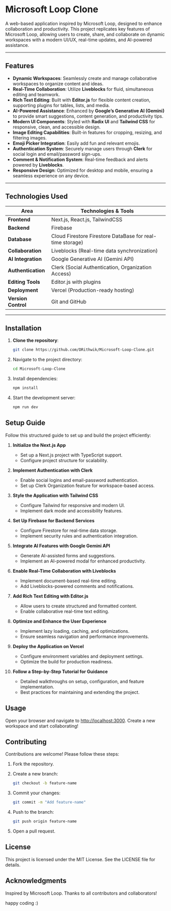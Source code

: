 # Microsoft Loop Clone

A web-based application inspired by Microsoft Loop, designed to enhance collaboration and productivity. This project replicates key features of Microsoft Loop, allowing users to create, share, and collaborate on dynamic workspaces with a modern UI/UX, real-time updates, and AI-powered assistance.

---

## **Features**

- **Dynamic Workspaces**: Seamlessly create and manage collaborative workspaces to organize content and ideas.
- **Real-Time Collaboration**: Utilize **Liveblocks** for fluid, simultaneous editing and teamwork.
- **Rich Text Editing**: Built with **Editor.js** for flexible content creation, supporting plugins for tables, lists, and media.
- **AI-Powered Assistance**: Enhanced by **Google’s Generative AI (Gemini)** to provide smart suggestions, content generation, and productivity tips.
- **Modern UI Components**: Styled with **Radix UI** and **Tailwind CSS** for responsive, clean, and accessible design.
- **Image Editing Capabilities**: Built-in features for cropping, resizing, and filtering images.
- **Emoji Picker Integration**: Easily add fun and relevant emojis.
- **Authentication System**: Securely manage users through **Clerk** for social login and email/password sign-ups.
- **Comment & Notification System**: Real-time feedback and alerts powered by **Liveblocks**.
- **Responsive Design**: Optimized for desktop and mobile, ensuring a seamless experience on any device.

---

## **Technologies Used**

| Area                   | Technologies & Tools                                                                                     |
|------------------------|----------------------------------------------------------------------------------------------------------|
| **Frontend**           | Next.js, React.js, TailwindCSS                                                                           |
| **Backend**            | Firebase                                                                                                 |
| **Database**           | Cloud Firestore Firestore DataBase for real-time storage)                                                |
| **Collaboration**      | Liveblocks (Real-time data synchronization)                                                              |
| **AI Integration**     | Google Generative AI (Gemini API)                                                                        |
| **Authentication**     | Clerk (Social Authentication, Organization Access)                                                       |
| **Editing Tools**      | Editor.js with plugins                                                                                   |
| **Deployment**         | Vercel (Production-ready hosting)                                                                        |
| **Version Control**    | Git and GitHub                                                                                           |

---

## **Installation**

1. **Clone the repository**:

   ```bash
   git clone https://github.com/DRithwik/Microsoft-Loop-Clone.git


2. Navigate to the project directory:

   ```bash
   cd Microsoft-Loop-Clone
   ```

3. Install dependencies:

   ```bash
   npm install
   ```

4. Start the development server:

   ```bash
   npm run dev
   ```

## Setup Guide

Follow this structured guide to set up and build the project efficiently:

1. **Initialize the Next.js App**
   - Set up a Next.js project with TypeScript support.
   - Configure project structure for scalability.

2. **Implement Authentication with Clerk**
   - Enable social logins and email-password authentication.
   - Set up Clerk Organization feature for workspace-based access.

3. **Style the Application with Tailwind CSS**
   - Configure Tailwind for responsive and modern UI.
   - Implement dark mode and accessibility features.

4. **Set Up Firebase for Backend Services**
   - Configure Firestore for real-time data storage.
   - Implement security rules and authentication integration.

5. **Integrate AI Features with Google Gemini API**
   - Generate AI-assisted forms and suggestions.
   - Implement an AI-powered modal for enhanced productivity.

6. **Enable Real-Time Collaboration with Liveblocks**
   - Implement document-based real-time editing.
   - Add Liveblocks-powered comments and notifications.

7. **Add Rich Text Editing with Editor.js**
   - Allow users to create structured and formatted content.
   - Enable collaborative real-time text editing.

8. **Optimize and Enhance the User Experience**
   - Implement lazy loading, caching, and optimizations.
   - Ensure seamless navigation and performance improvements.

9. **Deploy the Application on Vercel**
   - Configure environment variables and deployment settings.
   - Optimize the build for production readiness.

10. **Follow a Step-by-Step Tutorial for Guidance**
    - Detailed walkthroughs on setup, configuration, and feature implementation.
    - Best practices for maintaining and extending the project.

## Usage

Open your browser and navigate to [http://localhost:3000](http://localhost:3000). Create a new workspace and start collaborating!

## Contributing

Contributions are welcome! Please follow these steps:

1. Fork the repository.
2. Create a new branch:

   ```bash
   git checkout -b feature-name
   ```

3. Commit your changes:

   ```bash
   git commit -m "Add feature-name"
   ```

4. Push to the branch:

   ```bash
   git push origin feature-name
   ```

5. Open a pull request.

## License

This project is licensed under the MIT License. See the LICENSE file for details.

## Acknowledgments

Inspired by Microsoft Loop. Thanks to all contributors and collaborators!

happy coding :)
